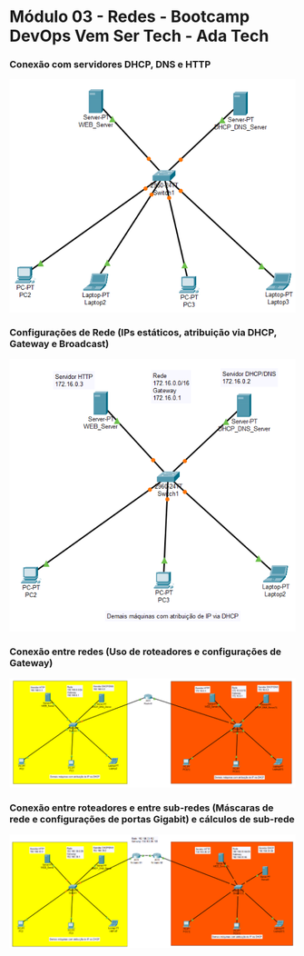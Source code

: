# Módulo 03 - Redes - Bootcamp DevOps Vem Ser Tech - Ada Tech

### Conexão com servidores DHCP, DNS e HTTP
![Aula 01](assets/class01_dhcp_dns_http_servers.png)

### Configurações de Rede (IPs estáticos, atribuição via DHCP, Gateway e Broadcast)

![Aula 02](assets/class02_network_configuration.png)

### Conexão entre redes (Uso de roteadores e configurações de Gateway)

![Aula 03](assets/class03_connection_between_networks.png)

### Conexão entre roteadores e entre sub-redes (Máscaras de rede e configurações de portas Gigabit) e cálculos de sub-rede

![Aula 04](assets/class04_connection_between_routers.png)

